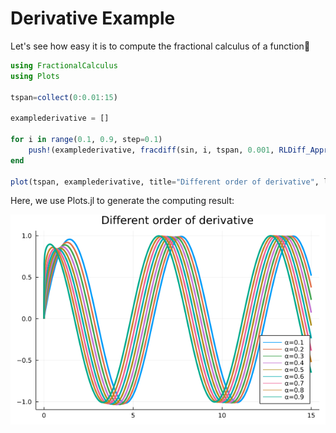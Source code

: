 # Derivative Example

Let's see how easy it is to compute the fractional calculus of a function🥳

```julia
using FractionalCalculus
using Plots

tspan=collect(0:0.01:15)

examplederivative = []

for i in range(0.1, 0.9, step=0.1)
    push!(examplederivative, fracdiff(sin, i, tspan, 0.001, RLDiff_Approx()))
end

plot(tspan, examplederivative, title="Different order of derivative", linewidth=3, label=["α=0.1" "α=0.2" "α=0.3" "α=0.4" "α=0.5" "α=0.6" "α=0.7" "α=0.8" "α=0.9" "α=1"], legend=:bottomright)
```

Here, we use Plots.jl to generate the computing result:

![Sin fractional Derivative](../assets/different_order_sin_derivative.png)

